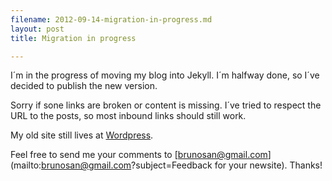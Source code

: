 ```yaml
---
filename: 2012-09-14-migration-in-progress.md
layout: post
title: Migration in progress

---
```


I´m in the progress of moving my blog into Jekyll. I´m halfway done, so I´ve decided to publish the new version.

Sorry if sone links are broken or content is missing. I´ve tried to respect the URL to the posts, so most inbound links should still work.

My old site still lives at [Wordpress](http://nasonurb.wordpress.com).

Feel free to send me your comments to [brunosan@gmail.com](mailto:brunosan@gmail.com?subject=Feedback for your newsite). Thanks!

